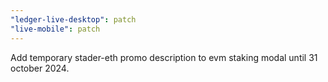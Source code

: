 ```yaml
---
"ledger-live-desktop": patch
"live-mobile": patch
---
```


Add temporary stader-eth promo description to evm staking modal until 31 october 2024.
